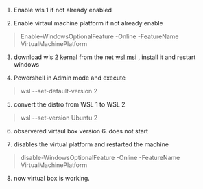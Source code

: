 1. Enable wls 1  if not already enabled 
 
2. Enable  virtaul machine platform if not already enable
>Enable-WindowsOptionalFeature -Online -FeatureName VirtualMachinePlatform

3. download wls 2 kernal from the net [wsl msi](https://wslstorestorage.blob.core.windows.net/wslblob/wsl_update_x64.msi) , install it and restart windows

4. Powershell in Admin mode and execute 
> wsl --set-default-version 2

5. convert the distro from WSL 1 to WSL 2 
> wsl --set-version Ubuntu 2

6. observered virtaul box version 6. does not start 

7. disables the virtual platform and restarted the machine
>disable-WindowsOptionalFeature -Online -FeatureName VirtualMachinePlatform


8. now virtual box is working. 